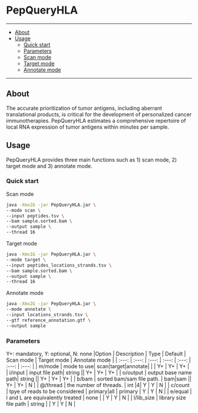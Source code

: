 # PepQueryHLA

---
- [About](#about)
- [Usage](#usage)
  - [Quick start](#quick-start)
  - [Parameters](#parameters)
  - [Scan mode](#scan-mode)
  - [Target mode](#target-mode)
  - [Annotate mode](#annotate-mode)
---

## About

The accurate prioritization of tumor antigens, including aberrant translational products, is critical for the development of personalized cancer immunotherapies. PepQueryHLA estimates a comprehensive repertoire of local RNA expression of tumor antigens within minutes per sample.
<br>

## Usage
PepQueryHLA provides three main functions such as 1) scan mode, 2) target mode and 3) annotate mode.

### Quick start
Scan mode
```bash
java -Xmx2G -jar PepQueryHLA.jar \
--mode scan \
--input peptides.tsv \
--bam sample.sorted.bam \
--output sample \
--thread 16
```
Target mode
```bash
java -Xmx1G -jar PepQueryHLA.jar \
--mode target \
--input peptides_locations_strands.tsv \
--bam sample.sorted.bam \
--output sample \
--thread 16
```
Annotate mode
```bash
java -Xmx2G -jar PepQueryHLA.jar \
--mode annotate \
--input locations_strands.tsv \
--gtf reference_annotation.gtf \
--output sample
```

### Parameters
Y+: mandatory, Y: optional, N: none
|Option    | Description    | Type   | Default | Scan mode   | Target mode   | Annotate mode   |
| :---:    | :---:          | :---:   | :---:       | :---:       | :---:         | :---:           |
| m/mode   | mode to use| scan\|target\|annotate\|  | | Y+          | Y+            | Y+              |
| i/input  | input file path| string  || Y+          | Y+            | Y+             |
| o/output  | output base name path| string  || Y+          | Y+           | Y+             |
| b/bam  | sorted bam/sam file path. | bam\|sam  || Y+          | Y+            | N              |
| @/thread  | the number of threads. | int  |4| Y          | Y            | N              |
| c/count  | tpye of reads to be considered | primary\|all  | primary | Y          | Y            | N              |
| e/equal  | I and L are equivalently treated | none |  | Y          | Y            | N              |
| l/lib_size  | library size file path | string |  | Y          | Y            | N              |